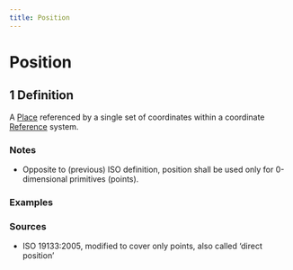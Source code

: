 ```yaml
---
title: Position
---
```


# Position

## 1 Definition

A [Place](../place) referenced by a single set of coordinates within a coordinate [Reference](../reference) system.

### Notes 
- Opposite to (previous) ISO definition, position shall be used only for 0-dimensional primitives (points).

### Examples 

### Sources
- ISO 19133:2005, modified to cover only points, also called ‘direct position’
